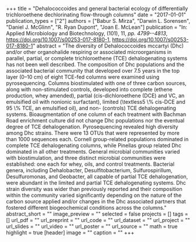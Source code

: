 +++
title = "Dehalococcoides and general bacterial ecology of differentially trichloroethene dechlorinating flow-through columns"
date = "2017-01-01"
publication_types = ["2"]
authors = ["Babur S. Mirza", "Darwin L. Sorensen", "Daniel J. McGlinn", "R. Ryan Dupont", "Joan E. McLean"]
publication = "In: Applied Microbiology and Biotechnology, (101), 11, _pp. 4799--4813_, https://doi.org/10.1007/s00253-017-8180-1, https://doi.org/10.1007/s00253-017-8180-1"
abstract = "The diversity of Dehalococcoides mccartyi (Dhc) and/or other organohalide respiring or associated microorganisms in parallel, partial, or complete trichloroethene (TCE) dehalogenating systems has not been well described. The composition of Dhc populations and the associated bacterial community that developed over 7.5 years in the top layer (0–10 cm) of eight TCE-fed columns were examined using pyrosequencing. Columns biostimulated with one of three carbon sources, along with non-stimulated controls, developed into complete (ethene production, whey amended), partial (cis-dichloroethene (DCE) and VC, an emulsified oil with nonionic surfactant), limited (\\textless5 \\% cis-DCE and 95 \\% TCE, an emulsified oil), and non- (controls) TCE dehalogenating systems. Bioaugmentation of one column of each treatment with Bachman Road enrichment culture did not change Dhc populations nor the eventual degree of TCE dehalogenation. Pyrosequencing revealed high diversity among Dhc strains. There were 13 OTUs that were represented by more than 1000 sequences each. Cornell group-related populations dominated in complete TCE dehalogenating columns, while Pinellas group related Dhc dominated in all other treatments. General microbial communities varied with biostimulation, and three distinct microbial communities were established: one each for whey, oils, and control treatments. Bacterial genera, including Dehalobacter, Desulfitobacterium, Sulfurospirillum, Desulfuromonas, and Geobacter, all capable of partial TCE dehalogenation, were abundant in the limited and partial TCE dehalogenating systems. Dhc strain diversity was wider than previously reported and their composition within the community varied significantly depending on the nature of the carbon source applied and/or changes in the Dhc associated partners that fostered different biogeochemical conditions across the columns."
abstract_short = ""
image_preview = ""
selected = false
projects = []
tags = []
url_pdf = ""
url_preprint = ""
url_code = ""
url_dataset = ""
url_project = ""
url_slides = ""
url_video = ""
url_poster = ""
url_source = ""
math = true
highlight = true
[header]
image = ""
caption = ""
+++
